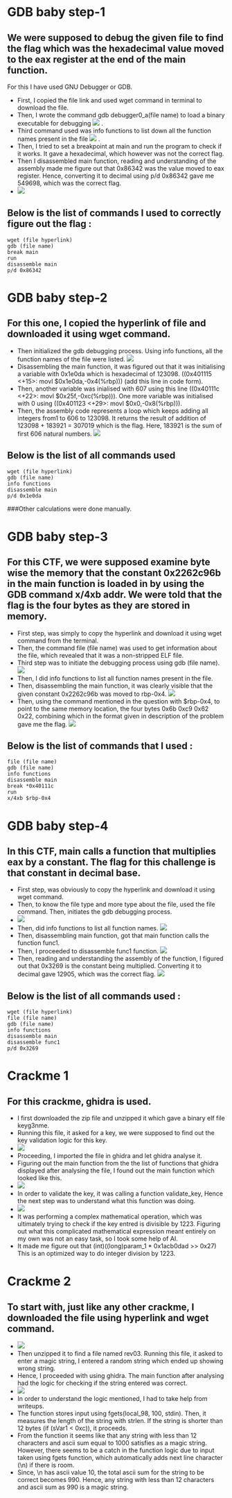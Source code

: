 # GDB baby step-1
## We were supposed to debug the given file to find the flag which was the hexadecimal value moved to the eax register at the end of the main function. 
For this I have used GNU Debugger or GDB. 
- First, I copied the file link and used wget command in terminal to download the file. 
- Then, I wrote the command gdb debugger0_a(file name) to load a binary executable for debugging
![](https://raw.githubusercontent.com/anushka-2201/Game-Hacking-Assets/main/1.jpg) . 
- Third command used was info functions to list down all the function names present in the file
![](https://raw.githubusercontent.com/anushka-2201/Game-Hacking-Assets/main/2.jpg) .
- Then, I tried to set a breakpoint at main and run the program to check if it works. It gave a hexadecimal, which however was not the correct flag.
- Then I disassembled main function, reading and understanding of the assembly made me figure out that 0x86342 was the value moved to eax register. Hence, converting it to decimal using p/d  0x86342 gave me 549698, which was the correct flag.
- ![](https://raw.githubusercontent.com/anushka-2201/Game-Hacking-Assets/main/3.jpg) 
## Below is the list of commands I used to correctly figure out the flag :
```
wget (file hyperlink)
gdb (file name)
break main
run 
disassemble main 
p/d 0x86342
```

# GDB baby step-2
## For this one, I copied the hyperlink of file and downloaded it using wget command.
- Then initialized the gdb debugging process. Using info functions, all the function names of the file were listed.
![](https://raw.githubusercontent.com/anushka-2201/Game-Hacking-Assets/main/4.jpg)
- Disassembling the main function, it was figured out that it was initialising a variable with 0x1e0da which is hexadecimal of 123098. ((0x401115 <+15>:  movl   $0x1e0da,-0x4(%rbp))) (add this line in code form).
- Then, another variable was inialised with 607 using this line ((0x40111c <+22>:  movl   $0x25f,-0xc(%rbp))).
One more variable was initialised with 0 using ((0x401123 <+29>:  movl   $0x0,-0x8(%rbp))).
- Then, the assembly code represents a loop which keeps adding all integers from1 to 606 to 123098. It returns the result of addition of 123098 + 183921 = 307019 which is the flag. Here, 183921 is the sum of first 606 natural numbers.
  ![](https://raw.githubusercontent.com/anushka-2201/Game-Hacking-Assets/main/5.jpg)
## Below is the list of all commands used
```
wget (file hyperlink)
gdb (file name) 
info functions
disassemble main
p/d 0x1e0da
```
###Other calculations were done manually.

# GDB baby step-3
## For this CTF, we were supposed examine byte wise the memory that the constant 0x2262c96b in the main function is loaded in by using the GDB command x/4xb addr. We were told that the flag is the four bytes as they are stored in memory. 
- First step, was simply to copy the hyperlink and download it using wget command from the terminal. 
- Then, the command file (file name) was used to get information about the file, which revealed that it was a non-stripped ELF file. 
- Third step was to initiate the debugging process using gdb (file name).
  ![](https://raw.githubusercontent.com/anushka-2201/Game-Hacking-Assets/main/6.jpg) 
- Then, I did info functions to list all function names present in the file. 
- Then, disassembling the main function, it was clearly visible that the given constant 0x2262c96b was moved to rbp-0x4.
  ![](https://raw.githubusercontent.com/anushka-2201/Game-Hacking-Assets/main/7.jpg)
- Then, using the command mentioned in the question with $rbp-0x4, to point to the same memory location, the four bytes 0x6b 0xc9 0x62 0x22, combining which in the format given in description of the problem gave me the flag.
  ![](https://raw.githubusercontent.com/anushka-2201/Game-Hacking-Assets/main/8.jpg)
## Below is the list of commands that I used :
```wget (file hyperlink)
file (file name)
gdb (file name) 
info functions
disassemble main
break *0x40111c
run 
x/4xb $rbp-0x4
```

# GDB baby step-4
## In this CTF, main calls a function that multiplies eax by a constant. The flag for this challenge is that constant in decimal base. 
- First step, was obviously to copy the hyperlink and download it using wget command. 
- Then, to know the file type and more type about the file, used the file command. Then, initiates the gdb debugging process. 
- ![](https://raw.githubusercontent.com/anushka-2201/Game-Hacking-Assets/main/9.jpg)
- Then, did info functions to list all function names.
![](https://raw.githubusercontent.com/anushka-2201/Game-Hacking-Assets/main/10.jpg)
- Then, disassembling main function, got that main function calls the function func1. 
- Then, I proceeded to disassemble func1 function.
![](https://raw.githubusercontent.com/anushka-2201/Game-Hacking-Assets/main/11.jpg) 
- Then, reading and understanding the assembly of the function, I figured out that 0x3269 is the constant being multiplied. Converting it to decimal gave 12905, which was the correct flag.
![](https://raw.githubusercontent.com/anushka-2201/Game-Hacking-Assets/main/12.jpg)
## Below is the list of all commands used :
```
wget (file hyperlink)
file (file name)
gdb (file name)
info functions
disassemble main
disassemble func1
p/d 0x3269
```
# Crackme 1
## For this crackme,  ghidra is used.
- I first downloaded the zip file and unzipped it which gave a binary elf file keyg3nme. 
- Running this file, it asked for a key, we were supposed to find out the key validation logic for this key.
- ![](https://raw.githubusercontent.com/anushka-2201/Game-Hacking-Assets/main/13.jpg)
- Proceeding, I imported the file in ghidra and let ghidra analyse it.
- Figuring out the main function from the the list of functions that ghidra displayed after analysing the file, I found out the main function which looked like this.
- ![](https://raw.githubusercontent.com/anushka-2201/Game-Hacking-Assets/main/14.jpg)
- In order to validate the key, it was calling a function validate_key, Hence the next step was to understand what this function was doing.
- ![](https://raw.githubusercontent.com/anushka-2201/Game-Hacking-Assets/main/15.jpg)
- It was performing a complex mathematical operation, which was ultimately trying to check if the key entred is divisible by 1223. Figuring out what this complicated mathematical expression meant entirely on my own was not an easy task, so I took some help of AI.
- It made me figure out that (int)((long)param_1 * 0x1acb0dad >> 0x27) This is an optimized way to do integer division by 1223.
# Crackme 2
## To start with, just like any other crackme, I downloaded the file using hyperlink and wget command. 
- ![](https://raw.githubusercontent.com/anushka-2201/Game-Hacking-Assets/main/16.jpg)
- Then unzipped it to find a file named rev03. Running this file, it asked to enter a magic string, I entered a random string which ended up showing wrong string.
- Hence, I proceeded with using ghidra. The main function after analysing had the logic for checking if the string entered was correct.
- ![](https://raw.githubusercontent.com/anushka-2201/Game-Hacking-Assets/main/17.jpg)
- In order to understand the logic mentioned, I had to take help from writeups.
- The function stores input using fgets(local_98, 100, stdin). Then, it measures the length of the string with strlen. If the string is shorter than 12 bytes (if (sVar1 < 0xc)), it proceeds.
- From the function it seems like that any string with less than 12 characters and ascii sum equal to 1000 satisfies as a magic string. However, there seems to be a catch in the function logic due to input taken using fgets function, which automatically adds next line character (\n) if there is room.
- Since, \n has ascii value 10, the total ascii sum for the string to be correct becomes 990. Hence, any string with less than 12 characters and ascii sum as 990 is a magic string.
